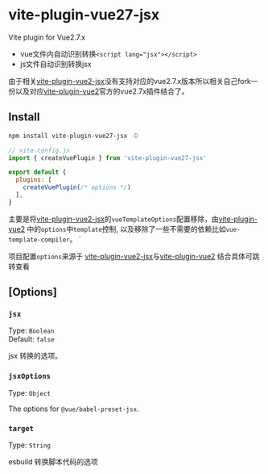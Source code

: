 # vite-plugin-vue27-jsx
Vite plugin for Vue2.7.x
* vue文件内自动识别转换`<script lang="jsx"></script>`
* js文件自动识别转换jsx


由于相关[vite-plugin-vue2-jsx](https://github.com/hujinbin/vite-plugin-vue2-jsx)没有支持对应的vue2.7.x版本所以相关自己fork一份以及对应[vite-plugin-vue2](https://github.com/vitejs/vite-plugin-vue2)官方的vue2.7x插件结合了。


## Install

```bash
npm install vite-plugin-vue27-jsx -D
```

```js
// vite.config.js
import { createVuePlugin } from 'vite-plugin-vue27-jsx'

export default {
  plugins: [
    createVuePlugin(/* options */)
  ],
}
```

主要是将[vite-plugin-vue2-jsx](https://github.com/hujinbin/vite-plugin-vue2-jsx)的`vueTemplateOptions`配置移除，由[vite-plugin-vue2](https://github.com/vitejs/vite-plugin-vue2) 中的`options`中`template`控制, 以及移除了一些不需要的依赖比如`vue-template-compiler`。
`

项目配置`options`来源于 [vite-plugin-vue2-jsx](https://github.com/hujinbin/vite-plugin-vue2-jsx)与[vite-plugin-vue2](https://github.com/vitejs/vite-plugin-vue2) 结合具体可跳转查看
## [Options]

### `jsx`

Type: `Boolean`<br>
Default: `false`

jsx 转换的选项。

### `jsxOptions`

Type: `Object`<br>

The options for `@vue/babel-preset-jsx`.

### `target`

Type: `String`<br>

esbuild 转换脚本代码的选项